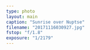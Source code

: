 ```yaml
---
type: photo
layout: main
caption: "Sunrise over Nuptse"
filename: "20171116030927.jpg"
fstop: "f/1.8"
exposure: "1/2179"
---
```

